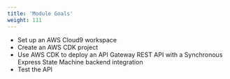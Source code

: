 ```yaml
---
title: 'Module Goals'
weight: 111
---
```


- Set up an AWS Cloud9 workspace
- Create an AWS CDK project
- Use AWS CDK to deploy an API Gateway REST API with a Synchronous Express State Machine backend integration
- Test the API

